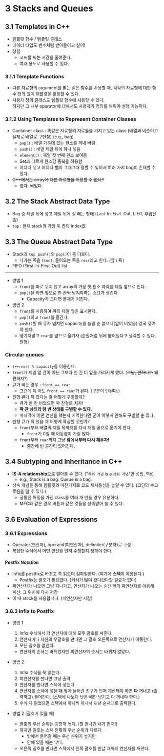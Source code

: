 # 3 Stacks and Queues

## 3.1 Templates in C++

- 템플릿 함수 / 템플릿 클래스
- 데이터 타입도 변수처럼 받아들이고 싶어!
- 장점
  - 코드를 짜는 시간을 줄여준다.
  - 여러 용도로 사용할 수 있다.

### 3.1.1 Template Functions

- 다른 자료형의 argument를 받는 같은 함수를 사용할 때, 각각의 자료형에 대한 함수 정의 없이 템플릿을 활용할 수 있다.
- 사용자 정의 클래스도 템플릿 함수에 사용할 수 있다.<br>하지만 그 내부 operator에 대해서도 사용자가 정의를 해줘야 실행 가능하다.

### 3.1.2 Using Templates to Represent Container Classes

- Container class : 똑같은 자료형의 자료들을 가지고 있는 class (배열과 비슷하고 실제로 배열로 구현함) (e.g., bag)
  - `pop()` : 배열 가운데 있는 원소를 꺼내 버림
  - `push()` : 배열 제일 뒤에 하나 넣음
  - `element()` : 제일 첫 번째 원소 보여줌
  - Set과 다르게 원소값 중복을 허용함
  - 어디다 넣고 어디다 뺄지 그때그때 정할 수 있어서 여러 가지 bag이 존재할 수 있다.
- ~~C++에서는 array에 다른 자료형을 저장할 수 없나?~~
  - 없다. ~~썩었다.~~

## 3.2 The Stack Abstract Data Type

- Bag 중 제일 뒤에 넣고 제일 뒤에 걸 빼는 형태 (Last-In-Fisrt-Out, LIFO, 후입선출)
- `top` : 현재 stack의 가장 위 칸의 index값

## 3.3 The Queue Abstract Data Type

- Stack과 `top`, `push()`와 `pop()`이 좀 다르다.
  - 나가는 쪽을 `front`, 들어오는 쪽을 `rear`라고 한다. (앞 / 뒤)
- FIFO (First-In-First-Out) list

------

- 방법 1
  - `front`를 따로 두지 않고 array의 가장 첫 원소 자리를 제일 앞으로 친다.
  - `pop()`을 하면 앞으로 한 칸씩 당겨야하는 소요가 생긴다.
    - Capacity가 크다면 문제가 커진다.
- 방법 2
  - `front`를 사용하여 큐의 제일 앞을 표시한다.
  - `pop()`하고 `front`를 옮긴다.
  - `push()`할 때 큐가 넘치면 capacity를 늘릴 순 없으니(앞이 비었음) 결국 땡겨야 한다.
  - 땡기지말고 `rear`를 앞으로 옮기자 (순환처럼 뒤에 붙어있다고 생각할 수 있다. 원형)

### Circular queues

- `(++rear) % capacity`를 이용한다.
- `front`가 제일 앞 칸이 아닌  그보다 한 칸 더 앞을 가리키게 했다. (~~그냥, 편하니까~~ 왜 편하지?)
- 큐가 비는 경우 : `front == rear`
  - 그런데 꽉 차도 `front == rear`가 된다. (구분이 안된다.)
- 원형 큐가 꽉 찼다는 걸 어떻게 구별할까?
  - 큐가 한 칸 비었으면 꽉 찬걸로 치자!
  - **꽉 찬 상태와 텅 빈 상태를 구별할 수 있다.**
  - 마지막에 어떤 연산을 했는지 기억한다면 굳이 이렇게 안해도 구별할 순 있다.
- 원형 큐가 꽉 찼을 때 어떻게 확장할 것인가?
  - `front`부터 배열의 제일 뒤까지를 다시 제일 끝으로 옮겨야 한다.
    - `front`가 0일 때 이동량이 가장 많다.
  - `front`부터 `rear`까지 그냥 **앞에서부터 다시 채우자!**
    - 중간에 빈 공간이 없어진다. 

## 3.4 Subtyping and Inheritance in C++

- **IS-A relationship**으로 알아볼 수 있다. ("`하위 개념` is a `상위 개념`"만 성립, 역x)
  - e.g., Stack is a bag. Queue is a bag.
- 상속 개념을 통해 템플릿과 마찬가지로 코드 재사용성을 높일 수 있다. (코딩의 수고로움을 덜 수 있다.)
  - 공통된 특징을 가진 class를 여러 개 만들 경우 유용하다.
  - MFC와 같은 경우 버튼과 같은 것들을 상속받아 쓸 수 있다.

## 3.6 Evaluation of Expressions

### 3.6.1 Expressions

- Operator(연산자), operand(피연산자), delimiter(구분자)로 구성
- 복잡한 수식에서 어떤 연산을 먼저 수행할지 정해야 한다.

#### Postfix Notation

- Infix를 postfix로 바꾸고 쭉 읽으며 컴파일한다. (여기에 **스택**이 이용된다.)
  - Postfix는 괄호가 필요없다. (커서가 ~~많이~~ 왔다갔다할 필요가 없다)
- 피연산자가 나오면 그냥 지나가고, 연산자가 나오는 순간 앞의 피연산자를 이용해 계산. 그 위치에 다시 저장
- 이 때 stack을 사용합니다. (피연산자만 저장)

### 3.6.3 Infix to Postfix

- 방법 1

  1. Infix 수식에서 각 연산자에 대해 모두 괄호를 쳐준다.
  2. 연산자마다 자신의 우괄호를 만나면 그 괄호 오른쪽으로 연산자가 이동한다.
  3. 모든 괄호를 없앤다.

  - 연산자의 순서는 바뀌었지만 피연산자의 순서는 바뀌지 않았다.

- 방법 2

  1. Infix 수식을 쭉 읽는다.
  2. 피연산자를 만나면 그냥 출력
  3. 연산자를 만나면 스택에 넣는다.
  4. 연산자를 스택에 넣을 때 앞에 들어간 친구가 먼저 계산돼야 하면 **다** 꺼내고 (출력하고) 들어간다. (스택에 나보다 낮은 애만 남기고 다 꺼내야 한다.)
  5. 수식 다 읽었으면 스택에서 하나씩 꺼내서 꺼낸 순서대로 출력한다.

- 방법 2 (괄호가 있을 때)

  - 괄호의 우선 순위는 굉장히 높다. (뭘 만나건 내가 먼저!)
  - 하지만 괄호는 스택 안팎의 우선 순위가 다르다.
    - 밖에서 들어갈 때는 우선 순위가 높지만
    - 안에 있을 때는 낮다.
  - 오른쪽 괄호를 만나면 스택에서 왼쪽 괄호를 만날 때까지 연산자를 꺼낸다.

